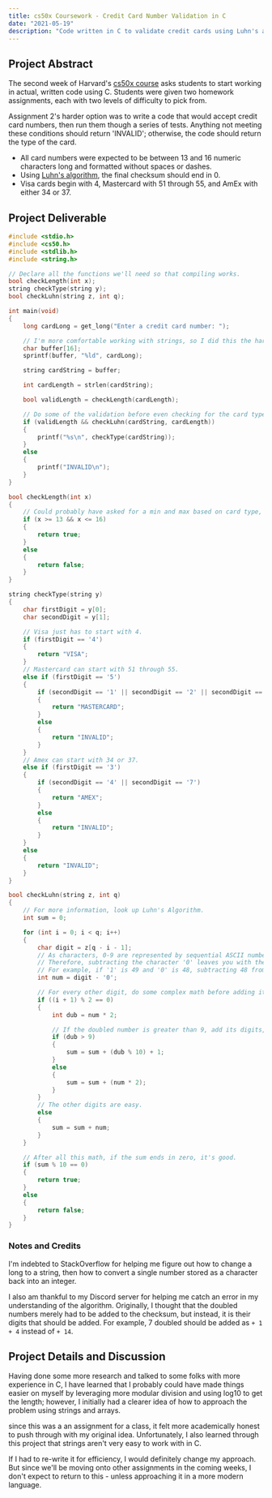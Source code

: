 ```yaml
---
title: cs50x Coursework - Credit Card Number Validation in C
date: "2021-05-19"
description: "Code written in C to validate credit cards using Luhn's algorithm, then detect Visa, Mastercard, or AmEx numbers."
---
```

## Project Abstract
The second week of Harvard's [cs50x course](https://cs50.harvard.edu/x/2021/) asks students to start working in actual, written code using C. Students were given two homework assignments, each with two levels of difficulty to pick from.

Assignment 2's harder option was to write a code that would accept credit card numbers, then run them though a series of tests. Anything not meeting these conditions should return 'INVALID'; otherwise, the code should return the type of the card.
* All card numbers were expected to be between 13 and 16 numeric characters long and formatted without spaces or dashes.
* Using [Luhn's algorithm](https://en.wikipedia.org/wiki/Luhn_algorithm), the final checksum should end in 0.
* Visa cards begin with 4, Mastercard with 51 through 55, and AmEx with either 34 or 37.

## Project Deliverable
```c
#include <stdio.h>
#include <cs50.h>
#include <stdlib.h>
#include <string.h>

// Declare all the functions we'll need so that compiling works.
bool checkLength(int x);
string checkType(string y);
bool checkLuhn(string z, int q);

int main(void)
{
    long cardLong = get_long("Enter a credit card number: ");

    // I'm more comfortable working with strings, so I did this the hard way.
    char buffer[16];
    sprintf(buffer, "%ld", cardLong);

    string cardString = buffer;

    int cardLength = strlen(cardString);

    bool validLength = checkLength(cardLength);

    // Do some of the validation before even checking for the card type.
    if (validLength && checkLuhn(cardString, cardLength))
    {
        printf("%s\n", checkType(cardString));
    }
    else
    {
        printf("INVALID\n");
    }
}

bool checkLength(int x)
{
    // Could probably have asked for a min and max based on card type, but not important for this assignment.
    if (x >= 13 && x <= 16)
    {
        return true;
    }
    else
    {
        return false;
    }
}

string checkType(string y)
{
    char firstDigit = y[0];
    char secondDigit = y[1];

    // Visa just has to start with 4.
    if (firstDigit == '4')
    {
        return "VISA";
    }
    // Mastercard can start with 51 through 55.
    else if (firstDigit == '5')
    {
        if (secondDigit == '1' || secondDigit == '2' || secondDigit == '3' || secondDigit == '4' || secondDigit == '5')
        {
            return "MASTERCARD";
        }
        else
        {
            return "INVALID";
        }
    }
    // Amex can start with 34 or 37.
    else if (firstDigit == '3')
    {
        if (secondDigit == '4' || secondDigit == '7')
        {
            return "AMEX";
        }
        else
        {
            return "INVALID";
        }
    }
    else
    {
        return "INVALID";
    }
}

bool checkLuhn(string z, int q)
{
    // For more information, look up Luhn's Algorithm.
    int sum = 0;

    for (int i = 0; i < q; i++)
    {
        char digit = z[q - i - 1];
        // As characters, 0-9 are represented by sequential ASCII numbers.
        // Therefore, subtracting the character '0' leaves you with the actual number as an integer.
        // For example, if '1' is 49 and '0' is 48, subtracting 48 from 49 leaves you with 1.
        int num = digit - '0';

        // For every other digit, do some complex math before adding it to the sum.
        if ((i + 1) % 2 == 0)
        {
            int dub = num * 2;

            // If the doubled number is greater than 9, add its digits, not its total (i.e. + 1 + 4, not + 14).
            if (dub > 9)
            {
                sum = sum + (dub % 10) + 1;
            }
            else
            {
                sum = sum + (num * 2);
            }
        }
        // The other digits are easy.
        else
        {
            sum = sum + num;
        }
    }

    // After all this math, if the sum ends in zero, it's good.
    if (sum % 10 == 0)
    {
        return true;
    }
    else
    {
        return false;
    }
}
```

### Notes and Credits
I'm indebted to StackOverflow for helping me figure out how to change a long to a string, then how to convert a single number stored as a character back into an integer.

I also am thankful to my Discord server for helping me catch an error in my understanding of the algorithm. Originally, I thought that the doubled numbers merely had to be added to the checksum, but instead, it is their digits that should be added. For example, 7 doubled should be added as `+ 1 + 4` instead of `+ 14`.

## Project Details and Discussion
Having done some more research and talked to some folks with more experience in C, I have learned that I probably could have made things easier on myself by leveraging more modular division and using log10 to get the length; however, I initially had a clearer idea of how to approach the problem using strings and arrays.

since this was a an assignment for a class, it felt more academically honest to push through with my original idea. Unfortunately, I also learned through this project that strings aren't very easy to work with in C.

If I had to re-write it for efficiency, I would definitely change my approach. But since we'll be moving onto other assignments in the coming weeks, I don't expect to return to this - unless approaching it in a more modern language.
